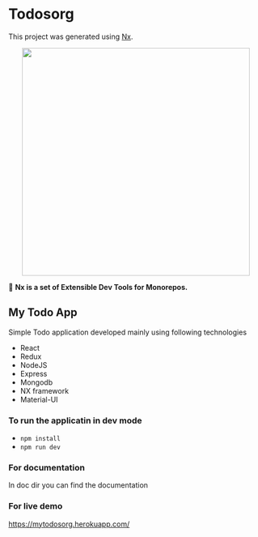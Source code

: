 # Todosorg

This project was generated using [Nx](https://nx.dev).

<p align="center"><img src="https://raw.githubusercontent.com/nrwl/nx/master/images/nx-logo.png" width="450"></p>

🔎 **Nx is a set of Extensible Dev Tools for Monorepos.**

## My Todo App

Simple Todo application developed mainly using following technologies

- React
- Redux
- NodeJS
- Express
- Mongodb
- NX framework
- Material-UI

### To run the applicatin in dev mode

- `npm install`
- `npm run dev`

### For documentation

In doc dir you can find the documentation

### For live demo

https://mytodosorg.herokuapp.com/
